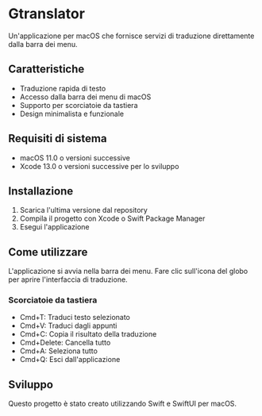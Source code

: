 # Gtranslator

Un'applicazione per macOS che fornisce servizi di traduzione direttamente dalla barra dei menu.

## Caratteristiche
- Traduzione rapida di testo
- Accesso dalla barra dei menu di macOS
- Supporto per scorciatoie da tastiera
- Design minimalista e funzionale

## Requisiti di sistema
- macOS 11.0 o versioni successive
- Xcode 13.0 o versioni successive per lo sviluppo

## Installazione
1. Scarica l'ultima versione dal repository
2. Compila il progetto con Xcode o Swift Package Manager
3. Esegui l'applicazione

## Come utilizzare
L'applicazione si avvia nella barra dei menu. Fare clic sull'icona del globo per aprire l'interfaccia di traduzione.

### Scorciatoie da tastiera
- Cmd+T: Traduci testo selezionato
- Cmd+V: Traduci dagli appunti
- Cmd+C: Copia il risultato della traduzione
- Cmd+Delete: Cancella tutto
- Cmd+A: Seleziona tutto
- Cmd+Q: Esci dall'applicazione

## Sviluppo
Questo progetto è stato creato utilizzando Swift e SwiftUI per macOS.